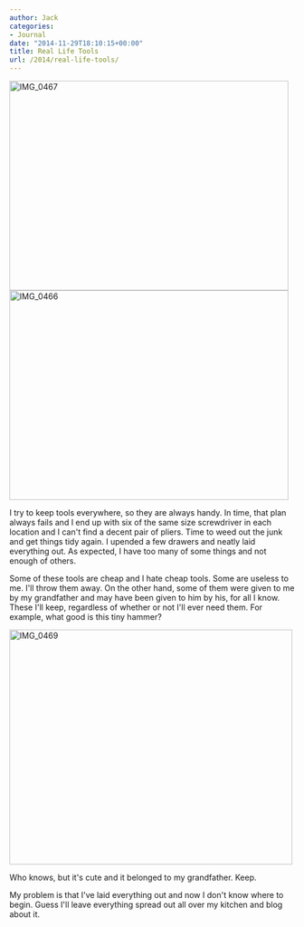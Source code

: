 ```yaml
---
author: Jack
categories:
- Journal
date: "2014-11-29T18:10:15+00:00"
title: Real Life Tools
url: /2014/real-life-tools/
---
```


[<img class="aligncenter wp-image-4004" src="/img/2014/11/IMG_0467.jpg" alt="IMG_0467" width="493" height="370" srcset="/img/2014/11/IMG_0467.jpg 1024w, /img/2014/11/IMG_0467-300x225.jpg 300w, /img/2014/11/IMG_0467-768x576.jpg 768w" sizes="(max-width: 493px) 100vw, 493px" />][1] [<img class="aligncenter wp-image-4005" src="/img/2014/11/IMG_0466.jpg" alt="IMG_0466" width="493" height="370" srcset="/img/2014/11/IMG_0466.jpg 1024w, /img/2014/11/IMG_0466-300x225.jpg 300w, /img/2014/11/IMG_0466-768x576.jpg 768w" sizes="(max-width: 493px) 100vw, 493px" />][2]

I try to keep tools everywhere, so they are always handy. In time, that plan always fails and I end up with six of the same size screwdriver in each location and I can't find a decent pair of pliers. Time to weed out the junk and get things tidy again. I upended a few drawers and neatly laid everything out. As expected, I have too many of some things and not enough of others.

Some of these tools are cheap and I hate cheap tools. Some are useless to me. I'll throw them away. On the other hand, some of them were given to me by my grandfather and may have been given to him by his, for all I know. These I'll keep, regardless of whether or not I'll ever need them. For example, what good is this tiny hammer?

[<img class="aligncenter wp-image-4009" src="/img/2014/11/IMG_0469.jpg" alt="IMG_0469" width="500" height="415" srcset="/img/2014/11/IMG_0469.jpg 2321w, /img/2014/11/IMG_0469-300x249.jpg 300w, /img/2014/11/IMG_0469-768x637.jpg 768w, /img/2014/11/IMG_0469-1024x849.jpg 1024w, /img/2014/11/IMG_0469-1200x995.jpg 1200w" sizes="(max-width: 500px) 100vw, 500px" />][3]

Who knows, but it's cute and it belonged to my grandfather. Keep.

My problem is that I've laid everything out and now I don't know where to begin. Guess I'll leave everything spread out all over my kitchen and blog about it.

 [1]: /img/2014/11/IMG_0467.jpg
 [2]: /img/2014/11/IMG_0466.jpg
 [3]: /img/2014/11/IMG_0469.jpg